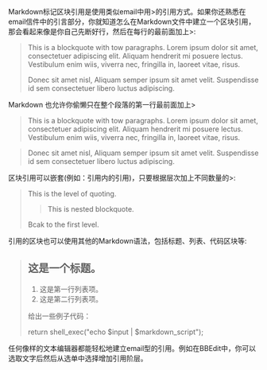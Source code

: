 Markdown标记区块引用是使用类似email中用>的引用方式。如果你还熟悉在email信件中的引言部分，你就知道怎么在Markdown文件中建立一个区块引用，那会看起来像是你自己先断好行，然后在每行的最前面加上>:
> This is a blockquote with tow paragraphs. Lorem ipsum dolor sit amet,
> consectetuer adipiscing elit. Aliquam hendrerit mi posuere lectus.
> Vestibulum enim wiis, viverra nec, fringilla in, laoreet vitae, risus.
>
> Donec sit amet nisl, Aliquam semper ipsum sit amet velit. Suspendisse
> id sem consectetuer libero luctus adipiscing.

Markdown 也允许你偷懒只在整个段落的第一行最前面加上>
> This is a blockquote with tow paragraphs. Lorem ipsum dolor sit amet,
 consectetuer adipiscing elit. Aliquam hendrerit mi posuere lectus.
 Vestibulum enim wiis, viverra nec, fringilla in, laoreet vitae, risus.

> Donec sit amet nisl, Aliquam semper ipsum sit amet velit. Suspendisse
 id sem consectetuer libero luctus adipiscing.

 区块引用可以嵌套(例如：引用内的引用)，只要根据层次加上不同数量的>:
 > This is the level of quoting.
 >
 > > This is nested blockquote.
 >
 > Bcak to the first level.

 引用的区块也可以使用其他的Markdown语法，包括标题、列表、代码区块等:
 > ## 这是一个标题。
 >
 > 1. 这是第一行列表项。
 > 2. 这是第二行列表项。
 >
 > 给出一些例子代码：
 >
 > return shell_exec("echo $input | $markdown_script");

 任何像样的文本编辑器都能轻松地建立email型的引用。例如在BBEdit中，你可以选取文字后然后从选单中选择增加引用阶层。



